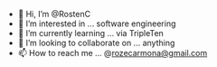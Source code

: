 - 👋 Hi, I’m @RostenC
- 👀 I’m interested in ... software engineering 
- 🌱 I’m currently learning ... via TripleTen
- 💞️ I’m looking to collaborate on ... anything
- 📫 How to reach me ... @rozecarmona@gmail.com

<!---
RostenC/RostenC is a ✨ special ✨ repository because its `README.md` (this file) appears on your GitHub profile.
You can click the Preview link to take a look at your changes.
--->
